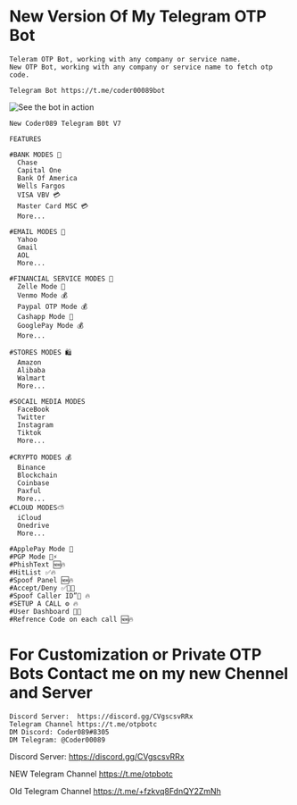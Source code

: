 # New Version Of My Telegram OTP Bot 

    Teleram OTP Bot, working with any company or service name.
    New OTP Bot, working with any company or service name to fetch otp code.
    
    Telegram Bot https://t.me/coder00089bot

![See the bot in action](https://user-images.githubusercontent.com/117955242/218443550-f28fed1b-b945-4061-993e-0f91ddd95fd3.jpeg)

    New Coder089 Telegram B0t V7
    
    FEATURES
    
    #BANK MODES 🏦
      Chase
      Capital One
      Bank Of America
      Wells Fargos
      VISA VBV 💳
      Master Card MSC 💳
      More...
    
    #EMAIL MODES 📧
      Yahoo
      Gmail
      AOL
      More...
    
    #FINANCIAL SERVICE MODES 📧
      Zelle Mode 🏦
      Venmo Mode 💰
      Paypal OTP Mode 💰
      Cashapp Mode 💸
      GooglePay Mode 💰
      More...
    
    #STORES MODES 🛍
      Amazon
      Alibaba
      Walmart
      More...
     
    #SOCAIL MEDIA MODES
      FaceBook
      Twitter
      Instagram
      Tiktok
      More...
    
    #CRYPTO MODES 💰
      Binance
      Blockchain
      Coinbase
      Paxful
      More...
    #CLOUD MODES⛅️
      iCloud
      Onedrive
      More...
    
    #ApplePay Mode 🍏
    #PGP Mode 📱⚡️
    #PhishText 🆕🔥
    #HitList ✅🔥
    #Spoof Panel 🆕🔥
    #Accept/Deny ✅📱🔥
    #Spoof Caller ID”🤡 🔥
    #SETUP A CALL ⚙️ 🔥
    #User Dashboard 📱🔥
    #Refrence Code on each call 🆕🔥


# For Customization or Private OTP Bots Contact me on my new Chennel and Server

    Discord Server:  https://discord.gg/CVgscsvRRx
    Telegram Channel https://t.me/otpbotc
    DM Discord: Coder089#8305
    DM Telegram: @Coder00089
Discord Server: https://discord.gg/CVgscsvRRx

NEW Telegram Channel https://t.me/otpbotc

Old Telegram Channel https://t.me/+fzkvq8FdnQY2ZmNh
